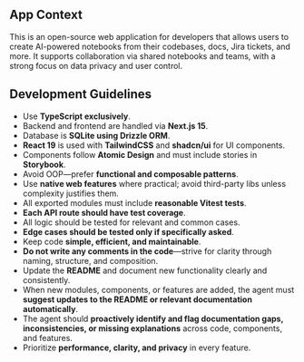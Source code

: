 ## App Context
This is an open-source web application for developers that allows users to create AI-powered notebooks from their codebases, docs, Jira tickets, and more. It supports collaboration via shared notebooks and teams, with a strong focus on data privacy and user control.

## Development Guidelines
- Use **TypeScript exclusively**.
- Backend and frontend are handled via **Next.js 15**.
- Database is **SQLite using Drizzle ORM**.
- **React 19** is used with **TailwindCSS** and **shadcn/ui** for UI components.
- Components follow **Atomic Design** and must include stories in **Storybook**.
- Avoid OOP—prefer **functional and composable patterns**.
- Use **native web features** where practical; avoid third-party libs unless complexity justifies them.
- All exported modules must include **reasonable Vitest tests**.
- **Each API route should have test coverage**.
- All logic should be tested for relevant and common cases.
- **Edge cases should be tested only if specifically asked**.
- Keep code **simple, efficient, and maintainable**.
- **Do not write any comments in the code**—strive for clarity through naming, structure, and composition.
- Update the **README** and document new functionality clearly and consistently.
- When new modules, components, or features are added, the agent must **suggest updates to the README or relevant documentation automatically**.
- The agent should **proactively identify and flag documentation gaps, inconsistencies, or missing explanations** across code, components, and features.
- Prioritize **performance, clarity, and privacy** in every feature.